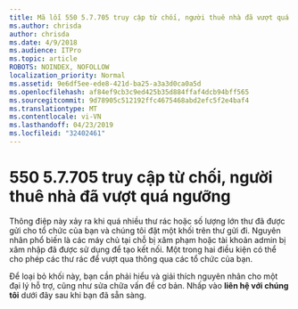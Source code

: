 ```yaml
---
title: Mã lỗi 550 5.7.705 truy cập từ chối, người thuê nhà đã vượt quá ngưỡng
ms.author: chrisda
author: chrisda
ms.date: 4/9/2018
ms.audience: ITPro
ms.topic: article
ROBOTS: NOINDEX, NOFOLLOW
localization_priority: Normal
ms.assetid: 9e6df5ee-ede8-421d-ba25-a3a3d0ca0a5d
ms.openlocfilehash: af84ef9cb3c9ed425b35d884ffaf4dcb94bff565
ms.sourcegitcommit: 9d78905c512192ffc4675468abd2efc5f2e4baf4
ms.translationtype: MT
ms.contentlocale: vi-VN
ms.lasthandoff: 04/23/2019
ms.locfileid: "32402461"
---
```

# <a name="550-57705-access-denied-tenant-has-exceeded-threshold"></a>550 5.7.705 truy cập từ chối, người thuê nhà đã vượt quá ngưỡng

Thông điệp này xảy ra khi quá nhiều thư rác hoặc số lượng lớn thư đã được gửi cho tổ chức của bạn và chúng tôi đặt một khối trên thư gửi đi.
Nguyên nhân phổ biến là các máy chủ tại chỗ bị xâm phạm hoặc tài khoản admin bị xâm nhập đã được sử dụng để tạo kết nối. Một trong hai điều kiện có thể cho phép các thư rác để vượt qua thông qua các tổ chức của bạn.

Để loại bỏ khối này, bạn cần phải hiểu và giải thích nguyên nhân cho một đại lý hỗ trợ, cũng như sửa chữa vấn đề cơ bản.
Nhấp vào **liên hệ với chúng tôi** dưới đây sau khi bạn đã sẵn sàng.
